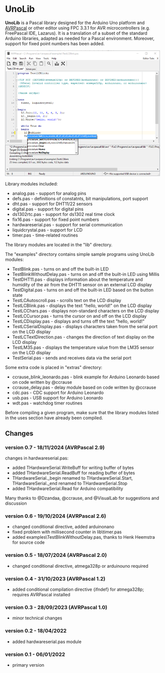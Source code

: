 # UnoLib

**UnoLib** is a Pascal library designed for the Arduino Uno platform and [AVRPascal](http://akarwowski.pl/index.php?page=electronics&lang=en) or other editor using FPC 3.3.1 for AVR microcontrollers (e.g. FreePascal IDE, Lazarus).
It is a translation of a subset of the standard Arduino libraries, adapted as needed for a Pascal environment. Moreover, support for fixed point numbers has been added.

![AVRPascal](UnoLib_AVRPascal.png)

Library modules included:

 - analog.pas - support for analog pins
 - defs.pas - definitions of constatnts, bit manipulations, port support
 - dht.pas - support for DHT11/22 sensors
 - digital.pas - support for digital pins
 - ds1302rtc.pas - support for ds1302 real time clock
 - fix16.pas - support for fixed point numbers
 - hardwareserial.pas - support for serial communication
 - liquidcrystal.pas - support for LCD
 - timer.pas - time-related routines

The library modules are located in the "lib" directory.

The "examples" directory contains simple sample programs using UnoLib modules:

 - TestBlink.pas - turns on and off the built-in LED
 - TestBlinkWithoutDelay.pas - turns on and off the built-in LED using Millis
 - TestDHT11.pas - displays information about the temperature and humidity of the air
from the DHT11 sensor on an external LCD display
 - TestDigital.pas - turns on and off the built-in LED based on the button state
 - TestLCAutoscroll.pas - scrolls text on the LCD display
 - TestLCBlink.pas - displays the text "hello, world!" on the LCD display
 - TestLCChars.pas - displays non-standard characters on the LCD display
 - TestLCCursor.pas - turns the cursor on and off on the LCD display
 - TestLCDisplay.pas - displays and turns off the text "hello, world!"
 - TestLCSerialDisplay.pas - displays characters taken from the serial port on the LCD
display
 - TestLCTextDirection.pas - changes the direction of text display on the LCD display
 - TestLM35.pas - displays the temperature value from the LM35 sensor on the LCD
display
 - TestSerial.pas - sends and receives data via the serial port

Some extra code is placed in "extras" directory:

 - ccrause_blink_leonardo.pas - blink example for Arduino Leonardo based on code written by @ccrause
 - ccrause_delay.pas - delay module based on code written by @ccrause
 - cdc.pas - CDC support for Arduino Leonardo
 - usb.pas - USB support for Arduino Leonardo
 - wdt.pas - watchdog timer routines

Before compiling a given program, make sure that the library modules listed in the uses section
have already been compiled.

## Changes

### version 0.7 - 18/11/2024 (AVRPascal 2.9)
changes in hardwareserial.pas:

 - added THardwareSerial.WriteBuff for writing buffer of bytes
 - added THardwareSerial.ReadBuff for reading buffer of bytes
 - THardwareSerial._begin renamed to THardwareSerial.Start, THardwareSerial._end renamed to THardwareSerial.Stop
 - added THardwareSerial.Read for Arduino compatibility

Many thanks to @Dzandaa, @ccrause, and @VisualLab for suggestions and discussion

### version 0.6 - 19/10/2024 (AVRPascal 2.6)

 - changed conditional directive, added arduinonano
 - fixed problem with millisecond counter in lib\timer.pas
 - added examples\TestBlinkWithoutDelay.pas, thanks to Henk Heemstra for source code

### version 0.5 - 18/07/2024 (AVRPascal 2.0)

 - changed conditional directive, atmega328p or arduinouno required

### version 0.4 - 31/10/2023 (AVRPascal 1.2)

 - added conditional compilation directive {ifndef} for atmega328p; requires AVRPascal installed

### version 0.3 - 28/09/2023 (AVRPascal 1.0)

 - minor technical changes

### version 0.2 - 18/04/2022

 - added hardwareserial.pas module

### version 0.1 - 06/01/2022

 - primary version







